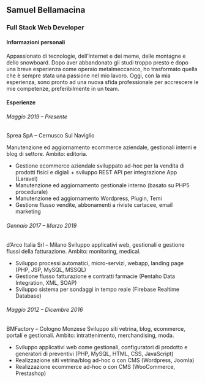 ## Samuel Bellamacina
### Full Stack Web Developer

#### Informazioni personali 
Appassionato di tecnologie, dell’Internet e dei meme, delle montagne e 
dello snowboard. Dopo aver abbandonato gli studi troppo presto e dopo 
una breve esperienza come operaio metalmeccanico, ho trasformato 
quella che è sempre stata una passione nel mio lavoro. Oggi, con la mia 
esperienza, sono pronto ad una nuova sfida professionale per 
accrescere le mie competenze, preferibilmente in un team.

#### Esperienze
###### Maggio 2019 – Presente
Sprea SpA – Cernusco Sul Naviglio

Manutenzione ed aggiornamento ecommerce aziendale, gestionali 
interni e blog di settore.
Ambito: editoria.
- Gestione ecommerce aziendale sviluppato ad-hoc per la vendita 
di prodotti fisici e digiali + sviluppo REST API per integrazione 
App (Laravel)
- Manutenzione ed aggiornamento gestionale interno (basato su 
PHP5 procedurale)
- Manutenzione ed aggiornamento Wordpress, Plugin, Temi
- Gestione flusso vendite, abbonamenti a riviste cartacee, email 
marketing

###### Gennaio 2017 – Marzo 2019
d’Arco Italia Srl – Milano
Sviluppo applicativi web, gestionali e gestione flussi della fatturazione. 
Ambito: monitoring, medical.
- Sviluppo processi automatici, micro-servizi, webapp, landing 
page (PHP, JSP, MySQL, MSSQL)
- Gestione flusso fatturazione e contratti farmacie (Pentaho Data 
Integration, XML, SOAP)
- Sviluppo sistema per sondaggi in tempo reale (Firebase 
Realtime Database)

###### Maggio 2012 – Dicembre 2016 
BMFactory – Cologno Monzese
Sviluppo siti vetrina, blog, ecommerce, portali e gestionali.
Ambito: intrattenimento, merchandising, moda.
- Sviluppo applicativi web come gestionali, configuratori di prodotto 
e generatori di preventivi (PHP, MySQL, HTML, CSS, JavaScript)
- Realizzazione siti vetrina/blog ad-hoc o con CMS (Wordpress, 
Joomla)
- Realizzazione ecommerce ad-hoc o con CMS (WooCommerce, 
Prestashop)
